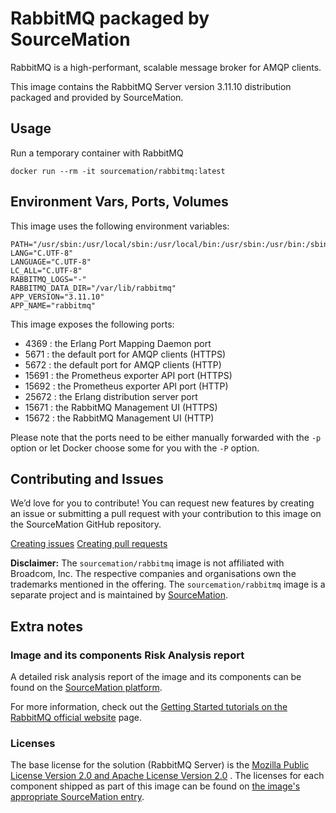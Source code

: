 # RabbitMQ packaged by SourceMation

RabbitMQ is a high-performant, scalable message broker for AMQP clients.

This image contains the RabbitMQ Server version 3.11.10 distribution packaged
and provided by SourceMation.

## Usage

Run a temporary container with RabbitMQ

```
docker run --rm -it sourcemation/rabbitmq:latest
```

## Environment Vars, Ports, Volumes

This image uses the following environment variables:

```
PATH="/usr/sbin:/usr/local/sbin:/usr/local/bin:/usr/sbin:/usr/bin:/sbin:/bin"
LANG="C.UTF-8"
LANGUAGE="C.UTF-8"
LC_ALL="C.UTF-8"
RABBITMQ_LOGS="-"
RABBITMQ_DATA_DIR="/var/lib/rabbitmq"
APP_VERSION="3.11.10"
APP_NAME="rabbitmq"
```

This image exposes the following ports: 

- 4369 : the Erlang Port Mapping Daemon port
- 5671 : the default port for AMQP clients (HTTPS)
- 5672 : the default port for AMQP clients (HTTP)
- 15691 : the Prometheus exporter API port (HTTPS)
- 15692 : the Prometheus exporter API port (HTTP)
- 25672 : the Erlang distribution server port
- 15671 : the RabbitMQ Management UI (HTTPS)
- 15672 : the RabbitMQ Management UI (HTTP)

Please note that the ports need to be either manually forwarded with the
`-p` option or let Docker choose some for you with the `-P` option.

## Contributing and Issues

We’d love for you to contribute! You can request new features by
creating an issue or submitting a pull request with your contribution to
this image on the SourceMation GitHub repository.

[Creating issues](https://github.com/SourceMation/containers/issues/new)
[Creating pull
requests](https://github.com/SourceMation/containers/compare)

**Disclaimer:** The `sourcemation/rabbitmq` image is not affiliated with
Broadcom, Inc. The respective companies and organisations own the trademarks
mentioned in the offering. The `sourcemation/rabbitmq` image is a separate
project and is maintained by [SourceMation](https://sourcemation.com).

## Extra notes

### Image and its components Risk Analysis report

A detailed risk analysis report of the image and its components can be found on
the [SourceMation
platform](https://www.sourcemation.com/products/2630e078-ddb3-4845-aacd-d054190c7912/deployments).

For more information, check out the [Getting Started tutorials on the RabbitMQ
official website](https://www.rabbitmq.com/tutorials) page.

### Licenses

The base license for the solution (RabbitMQ Server) is the [Mozilla Public
License Version 2.0 and Apache License Version
2.0](https://github.com/rabbitmq/rabbitmq-server/blob/v3.11.10/LICENSE) . The
licenses for each component shipped as part of this image can be found on [the
image's appropriate SourceMation entry](https://www.sourcemation.com/products/2630e078-ddb3-4845-aacd-d054190c7912/deployments).
